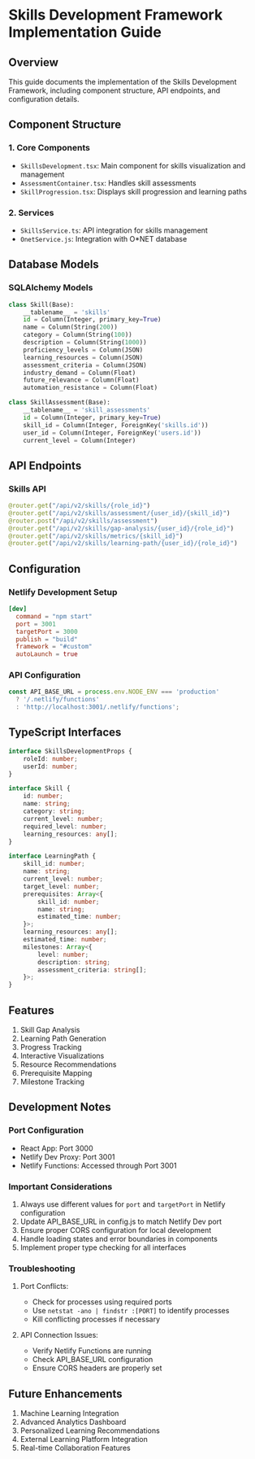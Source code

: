# Skills Development Framework Implementation Guide

## Overview
This guide documents the implementation of the Skills Development Framework, including component structure, API endpoints, and configuration details.

## Component Structure

### 1. Core Components
- `SkillsDevelopment.tsx`: Main component for skills visualization and management
- `AssessmentContainer.tsx`: Handles skill assessments
- `SkillProgression.tsx`: Displays skill progression and learning paths

### 2. Services
- `SkillsService.ts`: API integration for skills management
- `OnetService.js`: Integration with O*NET database

## Database Models

### SQLAlchemy Models
```python
class Skill(Base):
    __tablename__ = 'skills'
    id = Column(Integer, primary_key=True)
    name = Column(String(200))
    category = Column(String(100))
    description = Column(String(1000))
    proficiency_levels = Column(JSON)
    learning_resources = Column(JSON)
    assessment_criteria = Column(JSON)
    industry_demand = Column(Float)
    future_relevance = Column(Float)
    automation_resistance = Column(Float)

class SkillAssessment(Base):
    __tablename__ = 'skill_assessments'
    id = Column(Integer, primary_key=True)
    skill_id = Column(Integer, ForeignKey('skills.id'))
    user_id = Column(Integer, ForeignKey('users.id'))
    current_level = Column(Integer)
```

## API Endpoints

### Skills API
```python
@router.get("/api/v2/skills/{role_id}")
@router.get("/api/v2/skills/assessment/{user_id}/{skill_id}")
@router.post("/api/v2/skills/assessment")
@router.get("/api/v2/skills/gap-analysis/{user_id}/{role_id}")
@router.get("/api/v2/skills/metrics/{skill_id}")
@router.get("/api/v2/skills/learning-path/{user_id}/{role_id}")
```

## Configuration

### Netlify Development Setup
```toml
[dev]
  command = "npm start"
  port = 3001
  targetPort = 3000
  publish = "build"
  framework = "#custom"
  autoLaunch = true
```

### API Configuration
```javascript
const API_BASE_URL = process.env.NODE_ENV === 'production'
  ? '/.netlify/functions'
  : 'http://localhost:3001/.netlify/functions';
```

## TypeScript Interfaces

```typescript
interface SkillsDevelopmentProps {
    roleId: number;
    userId: number;
}

interface Skill {
    id: number;
    name: string;
    category: string;
    current_level: number;
    required_level: number;
    learning_resources: any[];
}

interface LearningPath {
    skill_id: number;
    name: string;
    current_level: number;
    target_level: number;
    prerequisites: Array<{
        skill_id: number;
        name: string;
        estimated_time: number;
    }>;
    learning_resources: any[];
    estimated_time: number;
    milestones: Array<{
        level: number;
        description: string;
        assessment_criteria: string[];
    }>;
}
```

## Features
1. Skill Gap Analysis
2. Learning Path Generation
3. Progress Tracking
4. Interactive Visualizations
5. Resource Recommendations
6. Prerequisite Mapping
7. Milestone Tracking

## Development Notes

### Port Configuration
- React App: Port 3000
- Netlify Dev Proxy: Port 3001
- Netlify Functions: Accessed through Port 3001

### Important Considerations
1. Always use different values for `port` and `targetPort` in Netlify configuration
2. Update API_BASE_URL in config.js to match Netlify Dev port
3. Ensure proper CORS configuration for local development
4. Handle loading states and error boundaries in components
5. Implement proper type checking for all interfaces

### Troubleshooting
1. Port Conflicts:
   - Check for processes using required ports
   - Use `netstat -ano | findstr :[PORT]` to identify processes
   - Kill conflicting processes if necessary

2. API Connection Issues:
   - Verify Netlify Functions are running
   - Check API_BASE_URL configuration
   - Ensure CORS headers are properly set

## Future Enhancements
1. Machine Learning Integration
2. Advanced Analytics Dashboard
3. Personalized Learning Recommendations
4. External Learning Platform Integration
5. Real-time Collaboration Features
